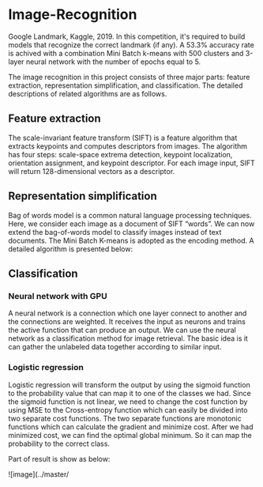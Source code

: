 # Image-Recognition
Google Landmark, Kaggle, 2019. In this competition, it's required to build models that recognize the correct landmark (if any). A 53.3% accuracy rate is achived with a combination Mini Batch k-means with 500 clusters and 3-layer neural network with the number of epochs equal to 5.
	
The image recognition in this project consists of three major parts: feature extraction, representation simplification, and classification. The detailed descriptions of related algorithms are as follows. 
## Feature extraction

The scale-invariant feature transform (SIFT) is a feature algorithm that extracts keypoints
and computes descriptors from images. The algorithm has four steps: scale-space extrema detection, keypoint localization, orientation assignment, and keypoint descriptor. For each image input, SIFT will return 128-dimensional vectors as a descriptor.

## Representation simplification

Bag of words model is a common natural language processing techniques. Here, we consider each image as a document of SIFT “words”. We can now extend the bag-of-words model to classify images instead of text documents. The Mini Batch K-means is adopted as the encoding method.  A detailed algorithm is presented below:

## Classification

### Neural network with GPU
A neural network is a connection which one layer connect to another and the connections are weighted. It receives the input as neurons and trains the active function that can produce an output. We can use the neural network as a classification method for image retrieval. The basic idea is it can gather the unlabeled data together according to similar input. 

### Logistic regression
Logistic regression will transform the output by using the sigmoid function to the probability value that can map it to one of the classes we had. Since the sigmoid function is not linear, we need to change the cost function by using MSE to the Cross-entropy function which can easily be divided into two separate cost functions. The two separate functions are monotonic functions which can calculate the gradient and minimize cost. After we had minimized cost, we can find the optimal global minimum. So it can map the probability to the correct class.

Part of result is show as below:

![image](../master/
 

